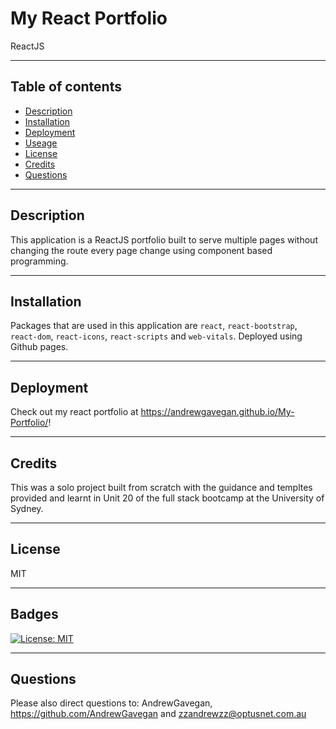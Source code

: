 # My React Portfolio
ReactJS

---
## Table of contents
* [Description](#Description)
* [Installation](Installation)
* [Deployment](Deployment)
* [Useage](Usage)
* [License](License)
* [Credits](Credits)
* [Questions](Questions)
---
## Description
This application is a ReactJS portfolio built to serve multiple pages without changing the route every page change using component based programming.  

---
## Installation
Packages that are used in this application are `react`, `react-bootstrap`, `react-dom`, `react-icons`, `react-scripts` and `web-vitals`. Deployed using Github pages.

---
## Deployment
Check out my react portfolio at https://andrewgavegan.github.io/My-Portfolio/!

---
## Credits 
This was a solo project built from scratch with the guidance and templtes provided and learnt in Unit 20 of the full stack bootcamp at the University of Sydney.

---
## License

MIT 

---
## Badges


[![License: MIT](https://img.shields.io/badge/License-MIT-yellow.svg)](https://opensource.org/licenses/MIT)

---
## Questions

Please also direct questions to: AndrewGavegan, https://github.com/AndrewGavegan and zzandrewzz@optusnet.com.au
